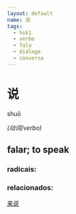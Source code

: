 ```yaml
--- 
layout: default
name: 说 
tags: 
  - hsk1
  - verbo
  - fala
  - diálogo
  - conversa
--- 
```

# 说 
shuō  
 
*(动词/verbo)*  
## falar; to speak 
### radicais: 
### relacionados: 
[来说](/zhengshidu/outras/来说)  
